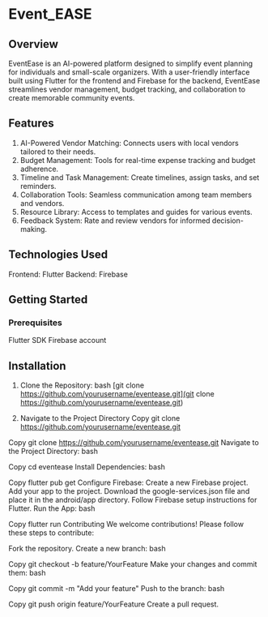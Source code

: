 # Event_EASE

## Overview
EventEase is an AI-powered platform designed to simplify event planning for individuals and small-scale organizers. With a user-friendly interface built using Flutter for the frontend and Firebase for the backend, EventEase streamlines vendor management, budget tracking, and collaboration to create memorable community events.

## Features
1. AI-Powered Vendor Matching: Connects users with local vendors tailored to their needs.
2. Budget Management: Tools for real-time expense tracking and budget adherence.
3. Timeline and Task Management: Create timelines, assign tasks, and set reminders.
4. Collaboration Tools: Seamless communication among team members and vendors.
5. Resource Library: Access to templates and guides for various events.
6. Feedback System: Rate and review vendors for informed decision-making.

## Technologies Used

Frontend: Flutter
Backend: Firebase

## Getting Started

### Prerequisites
Flutter SDK
Firebase account

## Installation
1. Clone the Repository:
bash
[git clone https://github.com/yourusername/eventease.git](git clone https://github.com/yourusername/eventease.git)

2. Navigate to the Project Directory
Copy
git clone https://github.com/yourusername/eventease.git


Copy
git clone https://github.com/yourusername/eventease.git
Navigate to the Project Directory:
bash

Copy
cd eventease
Install Dependencies:
bash

Copy
flutter pub get
Configure Firebase:
Create a new Firebase project.
Add your app to the project.
Download the google-services.json file and place it in the android/app directory.
Follow Firebase setup instructions for Flutter.
Run the App:
bash

Copy
flutter run
Contributing
We welcome contributions! Please follow these steps to contribute:

Fork the repository.
Create a new branch:
bash

Copy
git checkout -b feature/YourFeature
Make your changes and commit them:
bash

Copy
git commit -m "Add your feature"
Push to the branch:
bash

Copy
git push origin feature/YourFeature
Create a pull request.
